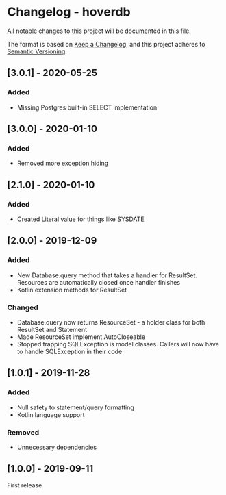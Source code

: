 # Changelog - hoverdb
All notable changes to this project will be documented in this file.

The format is based on [Keep a Changelog](https://keepachangelog.com/en/1.0.0/),
and this project adheres to [Semantic Versioning](https://semver.org/spec/v2.0.0.html).

## [3.0.1] - 2020-05-25
### Added
- Missing Postgres built-in SELECT implementation

## [3.0.0] - 2020-01-10
### Added
- Removed more exception hiding

## [2.1.0] - 2020-01-10
### Added
- Created Literal value for things like SYSDATE

## [2.0.0] - 2019-12-09
### Added
- New Database.query method that takes a handler for ResultSet. Resources are automatically closed once handler finishes
- Kotlin extension methods for ResultSet

### Changed
- Database.query now returns ResourceSet - a holder class for both ResultSet and Statement
- Made ResourceSet implement AutoCloseable
- Stopped trapping SQLException is model classes. Callers will now have to handle SQLException in their code

## [1.0.1] - 2019-11-28
### Added
- Null safety to statement/query formatting
- Kotlin language support

### Removed
- Unnecessary dependencies

## [1.0.0] - 2019-09-11
First release
